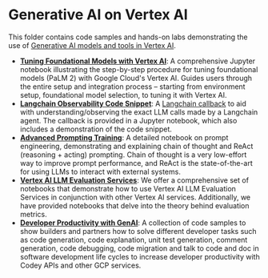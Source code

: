# Generative AI on Vertex AI

This folder contains code samples and hands-on labs demonstrating the use of [Generative AI models and tools in Vertex AI](https://cloud.google.com/vertex-ai/docs/generative-ai/learn/overview).

* **[Tuning Foundational Models with Vertex AI](./genai-on-vertex-ai/vertex_foundation_tuning/README.md)**: A comprehensive Jupyter notebook illustrating the step-by-step procedure for tuning foundational models (PaLM 2) with Google Cloud's Vertex AI. Guides users through the entire setup and integration process – starting from environment setup, foundational model selection, to tuning it with Vertex AI.
* **[Langchain Observability Code Snippet](./genai-on-vertex-ai/langchain_observability_snippet/README.md)**: A [Langchain callback](https://python.langchain.com/docs/modules/callbacks/) to aid with understanding/observing the exact LLM calls made by a Langchain agent. The callback is provided in a Jupyter notebook, which also includes a demonstration of the code snippet.
* **[Advanced Prompting Training](./genai-on-vertex-ai/advanced_prompting_training/README.md)**: A detailed notebook on prompt engineering, demonstrating and explaining chain of thought and ReAct (reasoning + acting) prompting. Chain of thought is a very low-effort way to improve prompt performance, and ReAct is the state-of-the-art for using LLMs to interact with external systems.
* **[Vertex AI LLM Evaluation Services](./genai-on-vertex-ai/vertex_evaluation_services/README.md)**: We offer a comprehensive set of notebooks that demonstrate how to use Vertex AI LLM Evaluation Services in conjunction with other Vertex AI services. Additionally, we have provided notebooks that delve into the theory behind evaluation metrics.
* **[Developer Productivity with GenAI](./genai-on-vertex-ai/developer_productivity_with_genai/README.md)**: A collection of code samples to show builders and partners how to solve different developer tasks such as code generation, code explanation, unit test generation, comment generation, code debugging, code migration and talk to code and doc in software development life cycles to increase developer productivity with Codey APIs and other GCP services.
